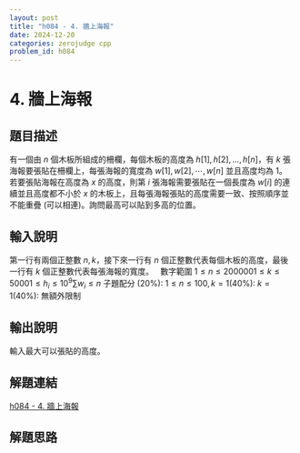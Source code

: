 ```yaml
---
layout: post
title: "h084 - 4. 牆上海報"
date: 2024-12-20
categories: zerojudge cpp
problem_id: h084
---
```


# 4. 牆上海報

## 題目描述

有一個由 $n$ 個木板所組成的柵欄，每個木板的高度為 $h[1], h[2], ..., h[n]$，有 $k$ 張海報要張貼在柵欄上，每張海報的寬度為 $w[1], w[2], \cdots, w[n]$ 並且高度均為 $1$。
若要張貼海報在高度為 $x$ 的高度，則第 $i$ 張海報需要張貼在一個長度為 $w[i]$ 的連續並且高度都不小於 $x$ 的木板上，且每張海報張貼的高度需要一致、按照順序並不能重疊 (可以相連)。詢問最高可以貼到多高的位置。

## 輸入說明

第一行有兩個正整數 $n, k$，接下來一行有 $n$ 個正整數代表每個木板的高度，最後一行有 $k$ 個正整數代表每張海報的寬度。
 
數字範圍
$1 \leq n \leq 200000$$1 \leq k \leq 5000$$1 \leq h_i \leq 10^9$$\sum w_i \leq n$
子題配分
(20%): $1\leq n \leq 100, k=1$(40%): $k=1$(40%): 無額外限制

## 輸出說明

輸入最大可以張貼的高度。

## 解題連結

[h084 - 4. 牆上海報](https://zerojudge.tw/ShowProblem?problemid=h084)

## 解題思路

